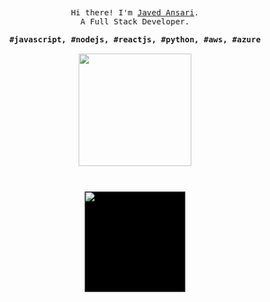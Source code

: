 <p align="center">
  <samp>Hi there! I'm <a href="http://www.javed.live" target="_blank">Javed Ansari</a>.<br> A Full Stack Developer.<br><br><b>#javascript, #nodejs, #reactjs, #python, #aws, #azure</b></samp>
  <br>
  <br>
  <img src="https://thumbs.gfycat.com/SpeedyMealyCornsnake-size_restricted.gif" width="200" />
</p>

<br/>
<p align="center">
  <a href="https://github.com/javed2214/" >
    <img style="background-color: black;" height="180em" src="https://github-readme-stats.vercel.app/api?username=javed2214&theme=github_dark&show_icons=true" />
  </a>
 </p>
<br/>
